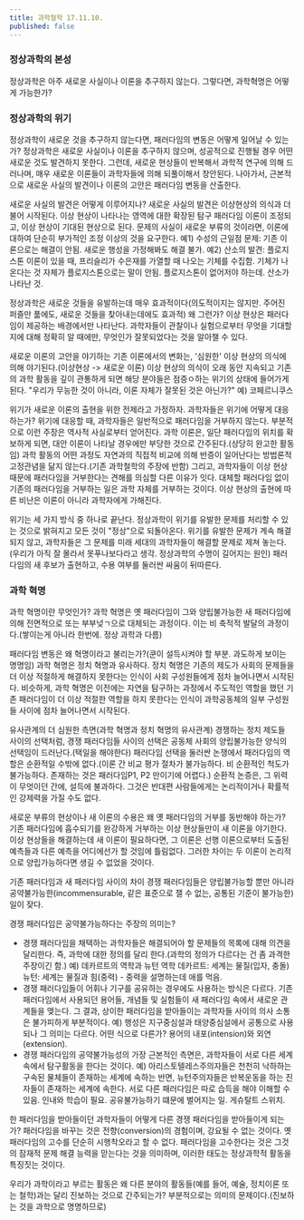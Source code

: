 ```yaml
---
title: 과학철학 17.11.10.
published: false
---
```


### 정상과학의 본성
정상과학은 아주 새로운 사실이나 이론을 추구하지 않는다.
그렇다면, 과학혁명은 어떻게 가능한가?

### 정상과학의 위기
정상과학이 새로운 것을 추구하지 않는다면, 패러다임의 변동은 어떻게 일어날 수 있는가?
정상과학은 새로운 사실이나 이론을 추구하지 않으며, 성공적으로 진행될 경우 어떤 새로운 것도 발견하지 못한다.
그런데, 새로운 현상들이 반복해서 과학적 연구에 의해 드러나며, 매우 새로운 이론들이 과학자들에 의해 되풀이해서 창안된다.
나아가서, 근본적으로 새로운 사실의 발견이나 이론의 고안은 패러다임 변동을 산출한다.

새로운 사실의 발견은 어떻게 이루어지나?
새로운 사실의 발견은 이상현상의 의식과 더불어 시작된다.
이상 현상이 나타나는 영역에 대한 확장된 탐구
패러다임 이론이 조정되고, 이상 현상이 기대된 현상으로 된다.
문제의 사실이 새로운 부류의 것이라면, 이론에 대하여 단순히 부가적인 조정 이상의 것을 요구한다.
예1) 수성의 근일점 문제: 기존 이론으로는 해결이 안됨. 새로운 행성을 가정해봐도 해결 불가.
예2) 산소의 발견: 플로지스톤 이론이 있을 때, 프리슬리가 수은재를 가열할 때 나오는 기체를 수집함. 기체가 나온다는 것 자체가 플로지스톤으로는 말이 안됨. 플로지스톤이 없어저야 하는데. 산소가 나타난 것.

정상과학은 새로운 것들을 유발하는데 매우 효과적이다(의도적이지는 않지만. 주어진 퍼즐만 풂에도, 새로운 것들을 찾아내는데에도 효과적)
왜 그런가?
이상 현상은 패러다임이 제공하는 배경에서만 나타난다.
과학자들이 관찰이나 실험으로부터 무엇을 기대할 지에 대해 정확히 알 때에만, 무엇인가 잘못되었다는 것을 알아챌 수 있다.

새로운 이론의 고안을 야기하는 기존 이론에서의 변화는, '심원한' 이상 현상의 의식에 의해 야기된다.(이상현상 -> 새로운 이론)
이상 현상의 의식이 오래 동안 지속되고 기존의 과학 활동을 깊이 관통하게 되면 해당 분야들은 점증ㅇ하는 위기의 상태에 들어가게 된다.
"우리가 무능한 것이 아니라, 이론 자체가 잘못된 것은 아닌가?"
예) 코페르니쿠스

위기가 새로운 이론의 출현을 위한 전제라고 가정하자. 과학자들은 위기에 어떻게 대응하는가?
위기에 대응할 때, 과학자들은 일반적으로 패러다임을 거부하지 않는다.
부분적으로 이런 주장은 역사적 사실로부터 얻어진다.
과학 이론은, 일단 패러다임의 위치를 확보하게 되면, 대안 이론이 나타날 경우에만 부당한 것으로 간주된다.(상당히 완고한 활동임)
과학 활동의 어떤 과정도 자연과의 직접적 비교에 의해 반증이 일어난다는 방법론적 고정관념을 닮지 않는다.(기존 과학철학의 주장에 반함)
그리고, 과학자들이 이상 현상 때문에 패러다임을 거부한다는 견해를 의심할 다른 이유가 잇다.
대체할 패러다임 없이 기존의 패러다임을 거부하는 일은 과학 자체를 거부하는 것이다.
이상 현상의 출현에 따른 비난은 이론이 아니라 과학자에게 가해진다.

위기는 세 가지 방식 중 하나로 끝난다.
정상과학이 위기를 유발한 문제를 처리할 수 있는 것으로 밝혀지고 모든 것이 "정상"으로 되돌아온다.
위기를 유발한 문제가 계속 해결되지 않고, 과학자들은 그 문제를 미래 세대의 과학자들이 해결할 문제로 제쳐 놓는다.(우리가 아직 잘 몰라서 못푸나보다라고 생각. 정상과학의 수명이 길어지는 원인)
패러다임의 새 후보가 출현하고, 수용 여부를 둘러싼 싸움이 뒤따른다.

### 과학 혁명
과학 혁명이란 무엇인가?
과학 혁명은 옛 패러다임이 그와 양립불가능한 새 패러다임에 의해 전면적으로 또는 부부넞ㄱ으로 대체되는 과정이다.
이는 비 축적적  발달의 과정이다.(쌓이는게 아니라 한번에. 정상 과학과 다름)

패러다임 변동은 왜 혁명이라고 불리는가?(쿤이 설득시켜야 할 부분. 과도하게 보이는 명명임)
과학 혁명은 정치 혁명과 유사하다.
정치 혁명은 기존의 제도가 사회의 문제들을 더 이상 적절하게 해결하지 못한다는 인식이 사회 구성원들에게 점차 늘어나면서 시작된다.
비슷하게, 과학 혁명은 이전에는 자연을 탐구하는 과정에서 주도적인 역할을 했던 기존 패러다임이 더 이상 적절한 역할을 하지 못한다는 인식이 과학공동체의 일부 구성원들 사이에 점차 늘어나면서 시작된다.

유사관계의 더 심원한 측면(과학 혁명과 정치 혁명의 유사관계)
경쟁하는 정치 제도들 사이의 선택처럼, 경쟁 패러다임들 사이의 선택은 공동체 사회의 양립불가능한 양식의 선택임이 드러난다.(택일을 해야한다)
패러다임 선택을 둘러싼 논쟁에서 패러다임의 역할은 순환적일 수밖에 없다.(이론 간 비교 평가 절차가 불가능하다. 비 순환적인 척도가 불가능하다. 존재하는 것은 패러다임P1, P2 만이기에 어렵다.)
순환적 논증은, 그 위력이 무엇이던 간에, 설득에 불과하다. 그것은 반대편 사람들에게는 논리적이거나 확률적인 강제력을 가질 수도 없다.

새로운 부류의 현상이나 새 이론의 수용은 왜 옛 패러다임의 거부를 동반해야 하는가?
기존 패러다임에 흡수되기를 완강하게 거부하는 이상 현상들만이 새 이론을 야기한다.
이상 현상들을 해결하는데 새 이론이 필요하다면, 그 이론은 선행 이론으로부터 도출된 예측들과 다른 예측을 어디에선가 할 것임에 틀림없다.
그러한 차이는 두 이론이 논리적으로 양립가능하다면 생길 수 없었을 것이다.

기존 패러다임과 새 패러다임 사이의 차이
경쟁 패러다임들은 양립불가능할 뿐만 아니라 공약불가능한(incommensurable, 같은 표준으로 잴 수 없는, 공통된 기준이 불가능한) 일이 잦다.

경쟁 패러다임은 공약불가능하다는 주장의 의미는?
- 경쟁 패러다임을 채택하는 과학자들은 해결되어야 할 문제들의 목록에 대해 의견을 달리한다. 즉, 과학에 대한 정의를 달리 한다.(과학의 정의가 다르다는 건 좀 과격한 주장이긴 함.)
예) 데카르트의 역학과 뉴턴 역학
데카르트: 세계는 물질(입자, 충돌)
뉴턴: 세계는 물질과 힘(중력) - 중력을 설명하는데 애를 먹음.
- 경쟁 패러다임들이 어휘나 기구를 공유하는 경우에도 사용하는 방식은 다르다.
기존 패러다임에서 사용되던 용어들, 개념들 및 실험들이 새 패러다임 속에서 새로운 관계들을 맺는다.
그 결과, 상이한 패러다임을 받아들이는 과학자들 사이의 의사 소통은 불가피하게 부분적이다.
예) 행성은 지구중심설과 태양중심설에서 공통으로 사용되나 그 의미는 다르다.
어떤 식으로 다른가? 용어의 내포(intension)와 외연(extension).
- 경쟁 패러다임의 공약불가능성의 가장 근본적인 측면은, 과학자들이 서로 다른 세계 속에서 탐구활동을 한다는 것이다.
예) 아리스토텔레스주의자들은 천천히 낙하하는 구속된 물체들이 존재하는 세계에 속하는 반면, 뉴턴주의자들은 반복운동을 하는 진자들이 존재하는 세계에 속한다.
서로 다른 패러다임은 따로 습득을 해야 이해할 수 있음. 인내와 학습이 필요. 공유불가능하기 떄문에 벌어지는 일. 게슈탈트 스위치.

한 패러다임을 받아들이던 과학자들이 어떻게 다른 경쟁 패러다임을 받아들이게 되는가?
패러다임을 바꾸는 것은 전향(conversion)의 경험이며, 강요될 수 없는 것이다.
옛 패러다임의 고수를 단순히 시행착오라고 할 수  없다. 패러다임을 고수한다는 것은 그것의 잠재적 문제 해결 능력을 맏는다는 것을 의미하며, 이러한 태도는 정상과학적 활동을 특징짓는 것이다.

우리가 과학이라고 부르는 활동은 왜 다른 분야의 활동들(예를 들어, 예술, 정치이론 또는 철학)과는 달리 진보하는 것으로 간주되는가?
부분적으로는 의미의 문제이다.(진보하는 것을 과학으로 명명하므로)

